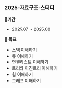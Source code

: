 ### **2025-자료구조-스터디**

**🏃기간**

- 2025.07 ~ 2025.08

**🚀 목표**

- 스택 이해하기
- 큐 이해하기
- 연결리스트 이해하기
- 트리와 이진트리 이해하기
- 힙 이해하기
- 그래프 이해하기
